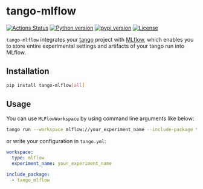 # tango-mlflow

[![Actions Status](https://github.com/altescy/tango-mlflow/workflows/CI/badge.svg)](https://github.com/altescy/tango-mlflow/actions/workflows/ci.yml)
[![Python version](https://img.shields.io/pypi/pyversions/tango-mlflow)](https://github.com/altescy/tango-mlflow)
[![pypi version](https://img.shields.io/pypi/v/tango-mlflow)](https://pypi.org/project/tango-mlflow/)
[![License](https://img.shields.io/github/license/altescy/tango-mlflow)](https://github.com/altescy/tango-mlflow/blob/main/LICENSE)

`tango-mlflow` integrates your [tango](https://github.com/allenai/tango) project with [MLflow](https://mlflow.org/), which enables you to store entire experimental settings and artifacts of your tango run into MLflow.

## Installation

```bash
pip install tango-mlflow[all]
```

## Usage

You can use `MLFlowWorkspace` by using command line arguments like below:

```bash
tango run --workspace mlflow://your_experiment_name --include-package tango_mlflow
```

or write your configuration in `tango.yml`:

```tango.yml
workspace:
  type: mlflow
  experiment_name: your_experiment_name

include_package:
  - tango_mlflow
```
